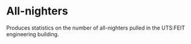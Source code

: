 # All-nighters
Produces statistics on the number of all-nighters pulled in the UTS:FEIT engineering building.
